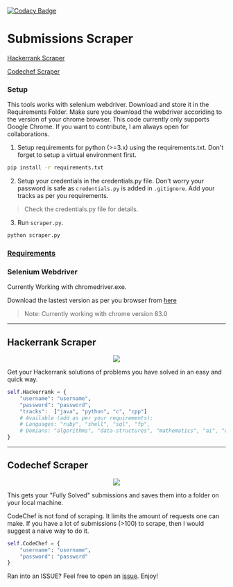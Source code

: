 [![Codacy Badge](https://app.codacy.com/project/badge/Grade/8318552df2264bac9b2f7248b60588cf)](https://www.codacy.com/manual/th3c0d3br34ker/submissions-scraper-selenium?utm_source=github.com&utm_medium=referral&utm_content=th3c0d3br34ker/submissions-scraper-selenium&utm_campaign=Badge_Grade)

# Submissions Scraper

[Hackerrank Scraper](#Hackerrank-Scraper)

[Codechef Scraper](#Codechef-Scraper)

### Setup

This tools works with selenium webdriver. Download and store it in the Requirements Folder. Make sure you download the webdriver accoriding to the version of your chrome browser. This code currently only supports Google Chrome. If you want to contribute, I am always open for collaborations.

1.  Setup requirements for python (>=3.x) using the requirements.txt. Don't forget to setup a virtual environment first.

```bash
pip install -r requirements.txt
```

2.  Setup your credentials in the credentials.py file. Don't worry your password is safe as `credentials.py` is added in `.gitignore`. Add your tracks as per you requirements.

> Check the credentials.py file for details.

3.  Run `scraper.py`.

```bash
python scraper.py
```

### [Requirements](Requirements/REQUIREMENTS.md)

### Selenium Webdriver

Currently Working with chromedriver.exe.

Download the lastest version as per you browser from [here](https://chromedriver.storage.googleapis.com/index.html)

> Note: Currently working with chrome version 83.0

---

## Hackerrank Scraper

<p align="center">
	<a href="https://www.hackerrank.com/jainamd"><img src="assets/title-hackerrank.jpg"></a>
</p>

Get your Hackerrank solutions of problems you have solved in an easy and quick way.

```python
self.Hackerrank = {
	"username": "username",
	"password": "password",
	"tracks":  ["java", "python", "c", "cpp"]
	# Available (add as per your requirements):
	# Languages: "ruby", "shell", "sql", "fp",
	# Domians: "algorithms", "data-structures", "mathematics", "ai", "databases", "regex", "tutorials"
}
```

---

## Codechef Scraper

<p align="center">
	<a href="https://www.codechef.com/jainam_d"><img src="assets/title-codechef.jpg"></a>
</p>

This gets your "Fully Solved" submissions and saves them into a folder on your local machine.

CodeChef is not fond of scraping. It limits the amount of requests one can make. If you have a lot of submissions (>100) to scrape, then I would suggest a naive way to do it.

```python
self.CodeChef = {
	"username": "username",
	"password": "password"
}
```

Ran into an ISSUE? Feel free to open an [issue](https://github.com/th3c0d3br34ker/submissions-scraper-selenium/issues/new). Enjoy!
